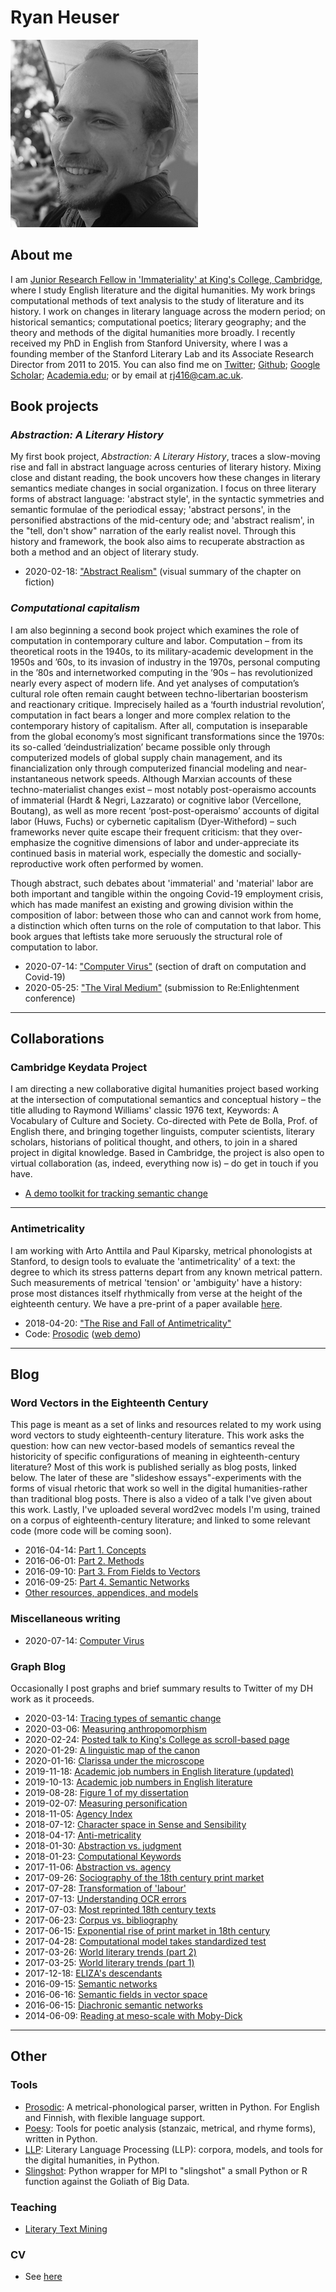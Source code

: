 # Ryan Heuser

![Picture of the author](assets/website-profile.png)

## About me
I am [Junior Research Fellow in 'Immateriality' at King's College, Cambridge](https://www.kings.cam.ac.uk/research/fellows/ryan-heuser), where I study English literature and the digital humanities. My work brings computational methods of text analysis to the study of literature and its history. I work on changes in literary language across the modern period; on historical semantics; computational poetics; literary geography; and the theory and methods of the digital humanities more broadly. I recently received my PhD in English from Stanford University, where I was a founding member of the Stanford Literary Lab and its Associate Research Director from 2011 to 2015. You can also find me on [Twitter](http://twitter.com/quadrismegistus); [Github](http://github.com/quadrismegistus); [Google Scholar](https://scholar.google.com/citations?user=EEy82P4AAAAJ); [Academia.edu](https://cambridge.academia.edu/RyanHeuser); or by email at [rj416@cam.ac.uk](mailto:rj416@cam.ac.uk).

## Book projects

### *Abstraction: A Literary History*

My first book project, *Abstraction: A Literary History*, traces a slow-moving rise and fall in abstract language across centuries of literary history. Mixing close and distant reading, the book uncovers how these changes in literary semantics mediate changes in social organization. I focus on three literary forms of abstract language: 'abstract style', in the syntactic symmetries and semantic formulae of the periodical essay; 'abstract persons', in the personified abstractions of the mid-century ode; and 'abstract realism', in the "tell, don't show" narration of the early realist novel. Through this history and framework, the book also aims to recuperate abstraction as both a method and an object of literary study.

*   2020-02-18: ["Abstract Realism"](talks/kingscollege2020) (visual summary of the chapter on fiction)


### *Computational capitalism*

I am also beginning a second book project which examines the role of computation in contemporary culture and labor. Computation – from its theoretical roots in the 1940s, to its military-academic development in the 1950s and ’60s, to its invasion of industry in the 1970s, personal computing in the ’80s and internetworked computing in the ’90s – has revolutionized nearly every aspect of modern life. And yet analyses of computation’s cultural role often remain caught between techno-libertarian boosterism and reactionary critique. Imprecisely hailed as a ‘fourth industrial revolution’, computation in fact bears a longer and more complex relation to the contemporary history of capitalism. After all, computation is inseparable from the global economy’s most significant transformations since the 1970s: its so-called ‘deindustrialization’ became possible only through computerized models of global supply chain management, and its financialization only through computerized financial modeling and near-instantaneous network speeds. Although Marxian accounts of these techno-materialist changes exist – most notably post-operaismo accounts of immaterial (Hardt & Negri, Lazzarato) or cognitive labor (Vercellone, Boutang), as well as more recent ‘post-post-operaismo’ accounts of digital labor (Huws, Fuchs) or cybernetic capitalism (Dyer-Witheford) – such frameworks never quite escape their frequent criticism: that they over-emphasize the cognitive dimensions of labor and under-appreciate its continued basis in material work, especially the domestic and socially-reproductive work often performed by women.

Though abstract, such debates about 'immaterial' and 'material' labor are both important and tangible within the ongoing Covid-19 employment crisis, which has made manifest an existing and growing division within the composition of labor: between those who can and cannot work from home, a distinction which often turns on the role of computation to that labor. This book argues that leftists take more seruously the structural role of computation to labor.

* 2020-07-14: ["Computer Virus"](drafts/computer-virus) (section of draft on computation and Covid-19)
* 2020-05-25: ["The Viral Medium"](drafts/viral-medium) (submission to Re:Enlightenment conference)



- - -


## Collaborations


### Cambridge Keydata Project
I am directing a new collaborative digital humanities project based working at the intersection of computational semantics and conceptual history – the title alluding to Raymond Williams' classic 1976 text, Keywords: A Vocabulary of Culture and Society. Co-directed with Pete de Bolla, Prof. of English there, and bringing together linguists, computer scientists, literary scholars, historians of political thought, and others, to join in a shared project in digital knowledge. Based in Cambridge, the project is also open to virtual collaboration (as, indeed, everything now is) – do get in touch if you have.

* [A demo toolkit for tracking semantic change](http://cambridgekeydata.org/)


- - -

### Antimetricality
I am working with Arto Anttila and Paul Kiparsky, metrical phonologists at Stanford, to design tools to evaluate the 'antimetricality' of a text: the degree to which its stress patterns depart from any known metrical pattern. Such measurements of metrical 'tension' or 'ambiguity' have a history: prose most distances itself rhythmically from verse at the height of the eighteenth century. We have a pre-print of a paper available [here](https://web.stanford.edu/~kiparsky/Papers/Antimetricality-Draft-2018-04-20.pdf). 

* 2018-04-20: ["The Rise and Fall of Antimetricality"](https://web.stanford.edu/~kiparsky/Papers/Antimetricality-Draft-2018-04-20.pdf)
* Code: [Prosodic](http://github.com/quadrismegistus/prosodic) ([web demo](http://prosodic.stanford.edu))


- - -


## Blog

### Word Vectors in the Eighteenth Century
This page is meant as a set of links and resources related to my work using word vectors to study eighteenth-century literature. This work asks the question: how can new vector-based models of semantics reveal the historicity of specific configurations of meaning in eighteenth-century literature? Most of this work is published serially as blog posts, linked below. The later of these are "slideshow essays"-experiments with the forms of visual rhetoric that work so well in the digital humanities-rather than traditional blog posts. There is also a video of a talk I've given about this work. Lastly, I've uploaded several word2vec models I'm using, trained on a corpus of eighteenth-century literature; and linked to some relevant code (more code will be coming soon).

* 2016-04-14: [Part 1. Concepts](word-vectors-1)
* 2016-06-01: [Part 2. Methods](word-vectors-2)
* 2016-09-10: [Part 3. From Fields to Vectors](word-vectors-3)
* 2016-09-25: [Part 4. Semantic Networks](word-vectors-4) 
* [Other resources, appendices, and models](word-vectors)


### Miscellaneous writing

* 2020-07-14: [Computer Virus](drafts/computer-virus)


### Graph Blog
Occasionally I post graphs and brief summary results to Twitter of my DH work as it proceeds.
​    
* 2020-03-14: [Tracing types of semantic change](https://twitter.com/quadrismegistus/status/1238796150272122880)
* 2020-03-06: [Measuring anthropomorphism](https://twitter.com/quadrismegistus/status/1235614699145826304)
* 2020-02-24: [Posted talk to King's College as scroll-based page](https://twitter.com/quadrismegistus/status/1231914513164832768)
* 2020-01-29: [A linguistic map of the canon](https://twitter.com/quadrismegistus/status/1222560503144296450)
* 2020-01-16: [Clarissa under the microscope](https://twitter.com/quadrismegistus/status/1217809468316168194)
* 2019-11-18: [Academic job numbers in English literature (updated)](https://twitter.com/quadrismegistus/status/1217809468316168194)
* 2019-10-13: [Academic job numbers in English literature](https://twitter.com/quadrismegistus/status/1183433276658274304)
* 2019-08-28: [Figure 1 of my dissertation](https://twitter.com/quadrismegistus/status/1166515794055815168)
* 2019-02-07: [Measuring personification](https://twitter.com/quadrismegistus/status/1093630109863403521)
* 2018-11-05: [Agency Index](https://twitter.com/quadrismegistus/status/1059305496211931136)
* 2018-07-12: [Character space in Sense and Sensibility](https://twitter.com/quadrismegistus/status/1017526110051942400)
* 2018-04-17: [Anti-metricality](https://twitter.com/quadrismegistus/status/986025832660389890)
* 2018-01-30: [Abstraction vs. judgment](https://twitter.com/quadrismegistus/status/958237374680522752)
* 2018-01-23: [Computational Keywords](https://twitter.com/quadrismegistus/status/955857511176744960)
* 2017-11-06: [Abstraction vs. agency](https://twitter.com/quadrismegistus/status/927620289604632577)
* 2017-09-26: [Sociography of the 18th century print market](https://twitter.com/quadrismegistus/status/912747794347077632)
* 2017-07-28: [Transformation of 'labour'](https://twitter.com/quadrismegistus/status/890791583066447872)
* 2017-07-13: [Understanding OCR errors](https://twitter.com/quadrismegistus/status/885326014607314945)
* 2017-07-03: [Most reprinted 18th century texts](https://twitter.com/quadrismegistus/status/881961427933683712)
* 2017-06-23: [Corpus vs. bibliography](https://twitter.com/quadrismegistus/status/878326876283879425)
* 2017-06-15: [Exponential rise of print market in 18th century](https://twitter.com/quadrismegistus/status/875431247664693248)
* 2017-04-28: [Computational model takes standardized test](https://twitter.com/quadrismegistus/status/857763794965200897)
* 2017-03-26: [World literary trends (part 2)](https://twitter.com/quadrismegistus/status/846105045238112256)  
* 2017-03-25: [World literary trends (part 1)](https://twitter.com/quadrismegistus/status/845490026523734016)
* 2017-12-18: [ELIZA's descendants](https://twitter.com/quadrismegistus/status/810297451500421121)
* 2016-09-15: [Semantic networks](https://twitter.com/quadrismegistus/status/776474009533763584)
* 2016-06-16: [Semantic fields in vector space](https://twitter.com/quadrismegistus/status/743267734188785664)
* 2016-06-15: [Diachronic semantic networks](https://twitter.com/quadrismegistus/status/743267734188785664)
* 2014-06-09: [Reading at meso-scale with Moby-Dick](https://twitter.com/quadrismegistus/status/476080285113532417)

- - -


## Other

### Tools
* [Prosodic](https://github.com/quadrismegistus/prosodic): A metrical-phonological parser, written in Python. For English and Finnish, with flexible language support.
* [Poesy](https://github.com/quadrismegistus/poesy): Tools for poetic analysis (stanzaic, metrical, and rhyme forms), written in Python.
* [LLP](https://github.com/quadrismegistus/llp): Literary Language Processing (LLP): corpora, models, and tools for the digital humanities, in Python.
* [Slingshot](https://github.com/quadrismegistus/slingshot): Python wrapper for MPI to "slingshot" a small Python or R function against the Goliath of Big Data.



### Teaching


* [Literary Text Mining](http://github.com/quadrismegistus/literarytextmining)



### CV

* See [here](cv)
